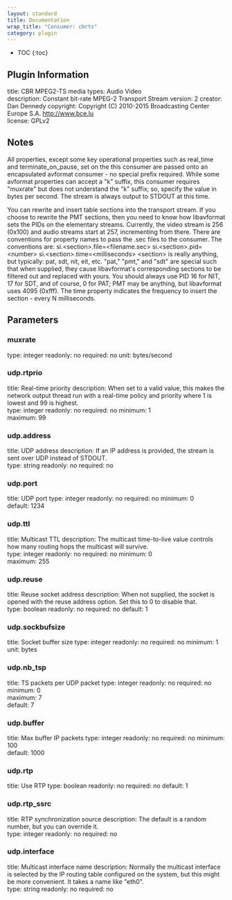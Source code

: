 ```yaml
---
layout: standard
title: Documentation
wrap_title: "Consumer: cbrts"
category: plugin
---
```

* TOC
{:toc}

## Plugin Information

title: CBR MPEG2-TS
media types:
Audio  Video  
description: Constant bit-rate MPEG-2 Transport Stream
version: 2
creator: Dan Dennedy
copyright: Copyright (C) 2010-2015 Broadcasting Center Europe S.A. http://www.bce.lu  
license: GPLv2  

## Notes

All properties, except some key operational properties such as real_time and
terminate_on_pause, set on the this consumer are passed onto an encapsulated
avformat consumer - no special prefix required. While some avformat
properties can accept a &quot;k&quot; suffix, this consumer requires &quot;muxrate&quot; but does
not understand the &quot;k&quot; suffix; so, specify the value in bytes per second.
The stream is always output to STDOUT at this time.

You can rewrite and insert table sections into the transport stream. If you
choose to rewrite the PMT sections, then you need to know how libavformat
sets the PIDs on the elementary streams. Currently, the video stream is 256
(0x100) and audio streams start at 257, incrementing from there. There are
conventions for property names to pass the .sec files to the consumer.
The conventions are:
  si.&lt;section&gt;.file=&lt;filename.sec&gt;
  si.&lt;section&gt;.pid=&lt;number&gt;
  si.&lt;section&gt;.time=&lt;milliseconds&gt;
&lt;section&gt; is really anything, but typically: pat, sdt, nit, eit, etc.
&quot;pat,&quot; &quot;pmt,&quot; and &quot;sdt&quot; are special such that when supplied, they cause
libavformat&#39;s corresponding sections to be filtered out and replaced with
yours. You should always use PID 16 for NIT, 17 for SDT, and of course,
0 for PAT; PMT may be anything, but libavformat uses 4095 (0xfff).
The time property indicates the frequency to insert the section - every N milliseconds.


## Parameters

### muxrate

type: integer
readonly: no
required: no
unit: bytes/second  

### udp.rtprio

title: Real-time priority  description:
When set to a valid value, this makes the network output thread run with a real-time policy and priority where 1 is lowest and 99 is highest.  
type: integer
readonly: no
required: no
minimum: 1  
maximum: 99  

### udp.address

title: UDP address  description:
If an IP address is provided, the stream is sent over UDP instead of STDOUT.  
type: string
readonly: no
required: no

### udp.port

title: UDP port  type: integer
readonly: no
required: no
minimum: 0  
default: 1234  

### udp.ttl

title: Multicast TTL  description:
The multicast time-to-live value controls how many routing hops the multicast will survive.  
type: integer
readonly: no
required: no
minimum: 0  
maximum: 255  

### udp.reuse

title: Reuse socket address  description:
When not supplied, the socket is opened with the reuse address option. Set this to 0 to disable that.  
type: boolean
readonly: no
required: no
default: 1  

### udp.sockbufsize

title: Socket buffer size  type: integer
readonly: no
required: no
minimum: 1  
unit: bytes  

### udp.nb_tsp

title: TS packets per UDP packet  type: integer
readonly: no
required: no
minimum: 0  
maximum: 7  
default: 7  

### udp.buffer

title: Max buffer IP packets  type: integer
readonly: no
required: no
minimum: 100  
default: 1000  

### udp.rtp

title: Use RTP  type: boolean
readonly: no
required: no
default: 1  

### udp.rtp_ssrc

title: RTP synchronization source  description:
The default is a random number, but you can override it.  
type: integer
readonly: no
required: no

### udp.interface

title: Multicast interface name  description:
Normally the multicast interface is selected by the IP routing table configured on the system, but this might be more convenient. It takes a name like &quot;eth0&quot;.  
type: string
readonly: no
required: no

